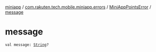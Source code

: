 [miniapp](../../index.md) / [com.rakuten.tech.mobile.miniapp.errors](../index.md) / [MiniAppPointsError](index.md) / [message](./message.md)

# message

`val message: `[`String`](https://kotlinlang.org/api/latest/jvm/stdlib/kotlin/-string/index.html)`?`